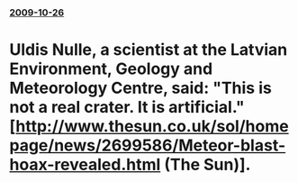 ### [2009-10-26](/news/2009/10/26/index.md)

#  Uldis Nulle, a scientist at the Latvian Environment, Geology and Meteorology Centre, said: "This is not a real crater. It is artificial." [http://www.thesun.co.uk/sol/homepage/news/2699586/Meteor-blast-hoax-revealed.html (The Sun)].



